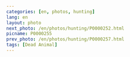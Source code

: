 ```yaml
---
categories: [en, photos, hunting]
lang: en
layout: photo
next_photo: /en/photos/hunting/P0000252.html
picname: P0000255
prev_photo: /en/photos/hunting/P0000257.html
tags: [Dead Animal]
---
```

